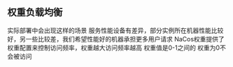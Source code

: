 ## 权重负载均衡
 实际部署中会出现这样的场景
  服务性能设备有差异，部分实例所在机器性能比较好，另一些比较差，我们希望性能好的机器承担更多用户请求
  NaCos权重提供了权重配置来控制访问频率，权重越大访问频率越高
  权重值是0-1之间的
  权重为0不会被访问